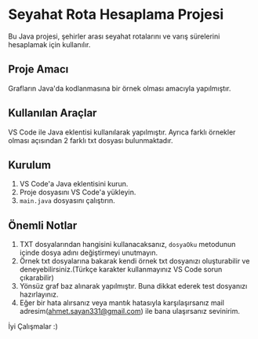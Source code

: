 # Seyahat Rota Hesaplama Projesi

Bu Java projesi, şehirler arası seyahat rotalarını ve varış sürelerini hesaplamak için kullanılır.

## Proje Amacı

Grafların Java'da kodlanmasına bir örnek olması amacıyla yapılmıştır.

## Kullanılan Araçlar

VS Code ile Java eklentisi kullanılarak yapılmıştır. Ayrıca farklı örnekler olması açısından 2 farklı txt dosyası bulunmaktadır.

## Kurulum

1. VS Code'a Java eklentisini kurun.
2. Proje dosyasını VS Code'a yükleyin.
3. `main.java` dosyasını çalıştırın.

## Önemli Notlar

1. TXT dosyalarından hangisini kullanacaksanız, `dosyaOku` metodunun içinde dosya adını değiştirmeyi unutmayın.
2. Örnek txt dosyalarına bakarak kendi örnek txt dosyanızı oluşturabilir ve deneyebilirsiniz.(Türkçe karakter kullanmayınız VS Code sorun çıkarabilir)
3. Yönsüz graf baz alınarak yapılmıştır. Buna dikkat ederek test dosyanızı hazırlayınız.
4. Eğer bir hata alırsanız veya mantık hatasıyla karşılaşırsanız mail adresim(ahmet.sayan331@gmail.com) ile bana ulaşırsanız sevinirim.

İyi Çalışmalar :)
